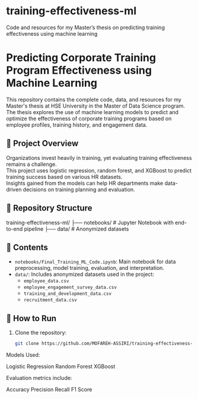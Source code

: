 # training-effectiveness-ml
Code and resources for my Master’s thesis on predicting training effectiveness using machine learning

# Predicting Corporate Training Program Effectiveness using Machine Learning

This repository contains the complete code, data, and resources for my Master's thesis at HSE University in the Master of Data Science program.  
The thesis explores the use of machine learning models to predict and optimize the effectiveness of corporate training programs based on employee profiles, training history, and engagement data.

## 🧠 Project Overview

Organizations invest heavily in training, yet evaluating training effectiveness remains a challenge.  
This project uses logistic regression, random forest, and XGBoost to predict training success based on various HR datasets.  
Insights gained from the models can help HR departments make data-driven decisions on training planning and evaluation.

## 📁 Repository Structure

training-effectiveness-ml/
├── notebooks/ # Jupyter Notebook with end-to-end pipeline
├── data/ # Anonymized datasets


## 📘 Contents

- `notebooks/Final_Training_ML_Code.ipynb`: Main notebook for data preprocessing, model training, evaluation, and interpretation.
- `data/`: Includes anonymized datasets used in the project:
  - `employee_data.csv`
  - `employee_engagement_survey_data.csv`
  - `training_and_development_data.csv`
  - `recruitment_data.csv`

## 🚀 How to Run

1. Clone the repository:
   ```bash
   git clone https://github.com/MOFAREH-ASSIRI/training-effectiveness-ml.git

Models Used:

Logistic Regression
Random Forest
XGBoost


Evaluation metrics include:

Accuracy
Precision
Recall
F1 Score
